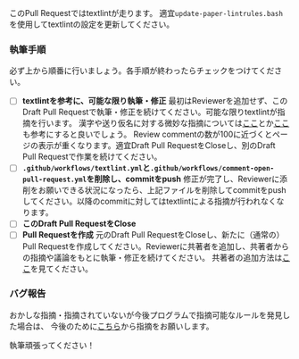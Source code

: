 このPull Requestではtextlintが走ります。
適宜`update-paper-lintrules.bash`を使用してtextlintの設定を更新してください。

### 執筆手順

必ず上から順番に行いましょう。各手順が終わったらチェックをつけてください。

- [ ] **textlintを参考に、可能な限り執筆・修正**
最初はReviewerを追加せず、このDraft Pull Requestで執筆・修正を続けてください。可能な限りtextlintが指摘を行います。
漢字や送り仮名に対する微妙な指摘については[ここ](https://www.ieice.org/jpn/shiori/pdf/furoku_d.pdf)とか[ここ](https://www.bunka.go.jp/kokugo_nihongo/sisaku/joho/joho/kakuki/14/pdf/jyouyou_kanjihyou.pdf)も参考にすると良いでしょう。
Review commentの数が100に近づくとページの表示が重くなります。適宜Draft Pull RequestをCloseし、別のDraft Pull Requestで作業を続けてください。
- [ ] **`.github/workflows/textlint.yml`と`.github/workflows/comment-open-pull-request.yml`を削除し、commitをpush**
修正が完了し、Reviewerに添削をお願いできる状況になったら、上記ファイルを削除してcommitをpushしてください。以降のcommitに対してはtextlintによる指摘が行われなくなります。
- [ ] **このDraft Pull RequestをClose**
- [ ] **Pull Requestを作成**
元のDraft Pull RequestをCloseし、新たに（通常の）Pull Requestを作成してください。Reviewerに共著者を追加し、共著者からの指摘や議論をもとに執筆・修正を続けてください。
共著者の追加方法は[ここ](https://github.com/dbgroup-nagoya-u/template-latex/tree/main#%E5%9F%B7%E7%AD%86%E3%81%AE%E6%B5%81%E3%82%8C)を見てください。

### バグ報告

おかしな指摘・指摘されていないが今後プログラムで指摘可能なルールを発見した場合は、
今後のために[こちら](https://github.com/dbgroup-nagoya-u/paper-lintrules/issues/new?assignees=&labels=&template=bug-report.md&title=)から指摘をお願いします。


執筆頑張ってください！

